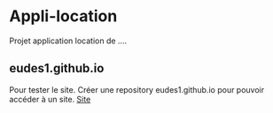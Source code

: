 # Appli-location
Projet application location de .... 




## eudes1.github.io
Pour tester le site. Créer une repository eudes1.github.io pour pouvoir accéder à un site. 
[Site](http://eudes1.github.io)
